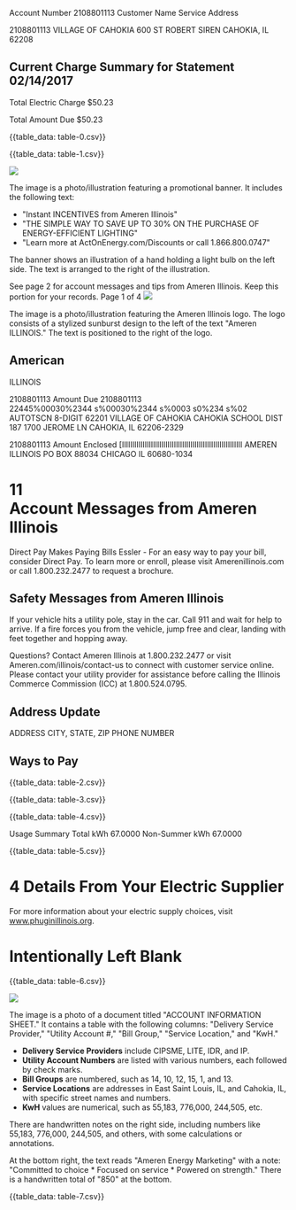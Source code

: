 Account Number
2108801113
Customer Name Service Address

2108801113
VILLAGE OF CAHOKIA
600 ST ROBERT SIREN
CAHOKIA, IL 62208

## Current Charge Summary for Statement 02/14/2017

Total Electric Charge
\$50.23

Total Amount Due
\$50.23

{{table_data: table-0.csv}}


{{table_data: table-1.csv}}

![](images/img-0.jpeg)

The image is a photo/illustration featuring a promotional banner. It includes the following text:

- "Instant INCENTIVES from Ameren Illinois"
- "THE SIMPLE WAY TO SAVE UP TO 30% ON THE PURCHASE OF ENERGY-EFFICIENT LIGHTING"
- "Learn more at ActOnEnergy.com/Discounts or call 1.866.800.0747"

The banner shows an illustration of a hand holding a light bulb on the left side. The text is arranged to the right of the illustration.

See page 2 for account messages and tips from Ameren Illinois.
Keep this portion for your records.
Page 1 of 4
![](images/img-1.jpeg)

The image is a photo/illustration featuring the Ameren Illinois logo. The logo consists of a stylized sunburst design to the left of the text "Ameren ILLINOIS." The text is positioned to the right of the logo.

## American

ILLINOIS

2108801113
Amount Due
2108801113
$22445 \% 00030 \% 2344 \mathrm{~s} \% 00030 \% 2344 \mathrm{~s} \% 0003 \mathrm{~s} 0 \% 234 \mathrm{~s} \% 02$
$\qquad$ AUTOTSCN 8-DIGIT 62201
VILLAGE OF CAHOKIA
CAHOKIA SCHOOL DIST 187
1700 JEROME LN
CAHOKIA, IL 62206-2329

2108801113
Amount Enclosed
[IIIIIIIIIIIIIIIIIIIIIIIIIIIIIIIIIIIIIIIIIIIIIIIIIIIIIIIIII
AMEREN ILLINOIS
PO BOX 88034
CHICAGO IL 60680-1034

# 11 <br> Account Messages from Ameren Illinois 

Direct Pay Makes Paying Bills Essler - For an easy way to pay your bill, consider Direct Pay. To learn more or enroll, please visit Amerenillinois.com or call 1.800.232.2477 to request a brochure.

## Safety Messages from Ameren Illinois

If your vehicle hits a utility pole, stay in the car. Call 911 and wait for help to arrive. If a fire forces you from the vehicle, jump free and clear, landing with feet together and hopping away.

Questions? Contact Ameren Illinois at 1.800.232.2477 or visit Ameren.com/illinois/contact-us to connect with customer service online. Please contact your utility provider for assistance before calling the Illinois Commerce Commission (ICC) at 1.800.524.0795.

## Address Update

ADDRESS
CITY, STATE, ZIP
PHONE NUMBER

## Ways to Pay

{{table_data: table-2.csv}}

{{table_data: table-3.csv}}


{{table_data: table-4.csv}}

Usage Summary
Total kWh
67.0000 Non-Summer kWh
67.0000

{{table_data: table-5.csv}}

# 4 Details From Your Electric Supplier 

For more information about your electric supply choices, visit www.phuginillinois.org.

# Intentionally Left Blank

{{table_data: table-6.csv}}

![](images/img-2.jpeg)

The image is a photo of a document titled "ACCOUNT INFORMATION SHEET." It contains a table with the following columns: "Delivery Service Provider," "Utility Account #," "Bill Group," "Service Location," and "KwH." 

- **Delivery Service Providers** include CIPSME, LITE, IDR, and IP.
- **Utility Account Numbers** are listed with various numbers, each followed by check marks.
- **Bill Groups** are numbered, such as 14, 10, 12, 15, 1, and 13.
- **Service Locations** are addresses in East Saint Louis, IL, and Cahokia, IL, with specific street names and numbers.
- **KwH** values are numerical, such as 55,183, 776,000, 244,505, etc.

There are handwritten notes on the right side, including numbers like 55,183, 776,000, 244,505, and others, with some calculations or annotations.

At the bottom right, the text reads "Ameren Energy Marketing" with a note: "Committed to choice * Focused on service * Powered on strength." There is a handwritten total of "850" at the bottom.

{{table_data: table-7.csv}}

